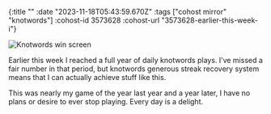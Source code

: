 {:title ""
 :date "2023-11-18T05:43:59.670Z"
 :tags ["cohost mirror" "knotwords"]
 :cohost-id 3573628
 :cohost-url "3573628-earlier-this-week-i"}

![Knotwords win screen](/img/cohost-mirror/3573628-earlier-this-week-i/IMG_7178.png)

Earlier this week I reached a full year of daily knotwords plays. I’ve missed a fair number in that period, but knotwords generous streak recovery system means that I can actually achieve stuff like this.

This was nearly my game of the year last year and a year later, I have no plans or desire to ever stop playing. Every day is a delight.